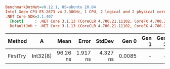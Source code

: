 ``` ini

BenchmarkDotNet=v0.12.1, OS=ubuntu 20.04
Intel Xeon CPU E5-2673 v4 2.30GHz, 1 CPU, 2 logical and 2 physical cores
.NET Core SDK=3.1.407
  [Host]     : .NET Core 3.1.13 (CoreCLR 4.700.21.11102, CoreFX 4.700.21.11602), X64 RyuJIT
  DefaultJob : .NET Core 3.1.13 (CoreCLR 4.700.21.11102, CoreFX 4.700.21.11602), X64 RyuJIT


```
|   Method |        A |     Mean |    Error |   StdDev |  Gen 0 | Gen 1 | Gen 2 | Allocated |
|--------- |--------- |---------:|---------:|---------:|-------:|------:|------:|----------:|
| FirstTry | Int32[8] | 96.26 ns | 1.917 ns | 4.327 ns | 0.0085 |     - |     - |     224 B |
